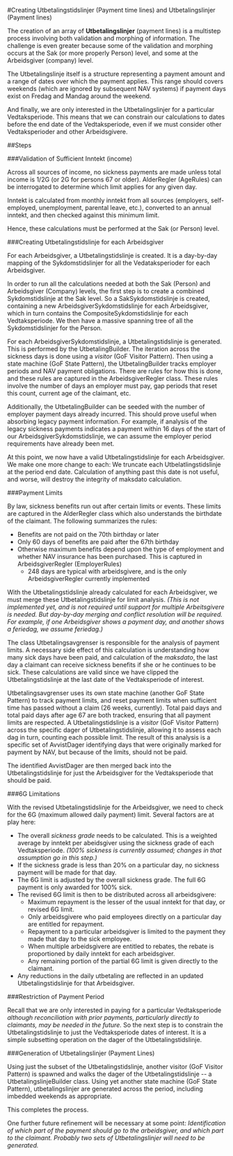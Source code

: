 #Creating Utbetalingstidslinjer (Payment time lines) and Utbetalingslinjer (Payment lines)

The creation of an array of **Utbetalingslinjer** (payment lines) is a multistep
process involving both validation and morphing of information. The challenge is even
greater because some of the validation and morphing occurs at the Sak (or more properly
Person) level, and some at the Arbeidsgiver (company) level.

The Utbetalingslinje itself is a structure representing a payment amount and a range
of dates  over which the payment applies. This range should covers weekends (which are
ignored by subsequent NAV systems) if payment days exist on Fredag and Mandag around
the weekend.

And finally, we are only interested in the Utbetalingslinjer for a particular
Vedtaksperiode. This means that we can constrain our calculations to dates before
the end date of the Vedtaksperiode, even if we must consider other Vedtaksperioder
and other Arbeidsgivere.

##Steps

###Validation of Sufficient Inntekt (income)

Across all sources of income, no sickness payments are made unless total income is
1/2G (or 2G for persons 67 or older). AlderRegler (AgeRules) can be interrogated to
determine which limit applies for any given day.

Inntekt is calculated from monthly inntekt from all sources (employers, self-employed,
unemployment, parental leave, etc.), converted to an annual
inntekt, and then checked against this minimum limit.

Hence, these calculations must be performed at the Sak (or Person) level.

###Creating Utbetalingstidslinje for each Arbeidsgiver

For each Arbeidsgiver, a Utbetalingstidslinje is created. It is a day-by-day mapping
of the Sykdomstidslinjer for all the Vedataksperioder for each Arbeidsgiver.

In order to run all the calculations needed at both the Sak (Person) and
Arbeidsgiver (Company) levels, the first step is to create a combined Sykdomstidslinje
at the Sak level. So a SakSykdomstidslinje is created, containing a new
ArbeidsgiverSykdomstidslinje for each Arbeidsgiver, which in turn contains
the CompositeSykdomstidslinje for each Vedtaksperiode. We then have a massive
spanning tree of all the Sykdomstidslinjer for the Person.

For each ArbeidsgiverSykdomstidslinje, a Utbetalingstidslinje is generated. This
is performed by the UtbetalingBuilder. The iteration across the sickness days is
done using a *visitor* (GoF Visitor Pattern). Then using a state
machine (GoF State Pattern), the UtbetalingBuilder tracks employer periods and
NAV payment obligations. There are rules for how this is done, and these rules
are captured in the ArbeidsgiverRegler class. These rules involve the number of
days an employer must pay, gap periods that reset this count, current age of the
claimant, etc.

Additionally, the UtbetalingBuilder can be seeded with
the number of employer payment days already incurred. This should prove useful
when absorbing legacy payment information. For example, if analysis of the
legacy sickness payments indicates a payment within 16 days of the start of our
ArbeidsgiverSykdomstidslinje, we can assume the employer period requirements have
already been met.

At this point, we now have a valid Utbetalingstidslinje for each Arbeidsgiver. We
make one more change to each: We truncate each Utbelatlingstidslinje at the
period end date. Calculation of anything past this date is not useful, and worse,
will destroy the integrity of maksdato calculation.

###Payment Limits

By law, sickness benefits run out after certain limits or events. These limits are
captured in the AlderRegler class which also understands the birthdate of the claimant.
The following summarizes the rules:

* Benefits are not paid on the 70th birthday or later
* Only 60 days of benefits are paid after the 67th birthday
* Otherwise maximum benefits depend upon the type of employment and whether NAV
insurance has been purchased. This is captured in ArbeidsgiverRegler (EmployerRules)
  * 248 days are typical with arbeidsgivere, and is the only ArbeidsgiverRegler currently
  implemented

With the Utbetalingstidslinje already calculated for each Arbeidsgiver, we must merge
these Utbetalingstidslinje for limit analysis. *(This is not implemented yet, and is
not required until support for multiple Arbeitsgivere is needed. But day-by-day
merging and conflict resolution will be required. For example, if one Arbeidsgiver
shows a payment day, and another shows a feriedag, we assume feriedag.)*

The class Utbetalingsavgrenser is responsible for the analysis of payment limits. A
necessary side effect of this calculation is understanding how many sick days have
been paid, and calculation of the *maksdato*, the last day a claimant can receive
sickness benefits if she or he continues to be sick. These calculations are valid
since we have clipped the Utbetalingstidslinje at the last date of the Vedtaksperiode
of interest.

Utbetalingsavgrenser uses its own state machine (another GoF State Pattern) to track
payment limits, and reset payment limits when sufficient time has passed without a
claim (26 weeks, currently). Total paid days and total paid days after age 67 are both
tracked, ensuring that all payment limits are respected. A Utbetalingstidslinje is
a *visitor* (GoF Visitor Pattern) across the specific dager of Utbetalingstidslinje,
allowing it to assess each dag in turn, counting each possible limit. The result of
this analysis is a specific set of AvvistDager identifying days that were originally
marked for payment by NAV, but because of the limits, should not be paid.

The identified AvvistDager are then merged back into the Utbetalingstidslinje for
just the Arbeidsgiver for the Vedtaksperiode that should be paid.

###6G Limitations

With the revised Utbetalingstidslinje for the Arbeidsgiver, we need to check for the
6G (maximum allowed daily payment) limit. Several factors are at play here:

* The overall *sickness grade* needs to be calculated. This is a weighted average by
inntekt per abeidsgiver using the sickness grade of each Vedtaksperiode. *(100%
sickness is currently assumed; changes in that assumption go in this step.)*
* If the sickness grade is less than 20% on a particular day, no sickness payment
will be made for that day.
* The 6G limit is adjusted by the overall sickness grade. The full 6G payment is
only awarded for 100% sick.
* The revised 6G limit is then to be distributed across all arbeidsgivere:
  * Maximum repayment is the lesser of the usual inntekt for that day, or revised
  6G limit.
  * Only arbeidsgivere who paid employees directly on a particular day are entitled
  for repayment.
  * Repayment to a particular arbeidsgiver is limited to the payment they made that
  day to the sick employee.
  * When multiple arbeidsgivere are entitled to rebates, the rebate is proportioned
  by daily inntekt for each arbeidsgiver.
  * Any remaining portion of the partial 6G limit is given directly to the claimant.
* Any reductions in the daily utbetaling are reflected in an updated Utbetalingstidslinje
for that Arbeidsgiver.

###Restriction of Payment Period

Recall that we are only interested in paying for a particular Vedtaksperiode *although
reconciliation with prior payments, particularly directly to claimants, may be
needed in the future.* So the next step is to constrain the Utbetalingstidslinje to
just the Vedtaksperiode dates of interest. It is a simple subsetting operation on
the dager of the Utbetalingstidslinje.

###Generation of Utbetalingslinjer (Payment Lines)

Using just the subset of the Utbetalingstidslinje, another visitor (GoF Visitor Pattern)
is spawned and walks the dager of the Utbetalingstidslinje -- a UtbetalingslinjeBuilder
class. Using yet another state machine (GoF State Pattern), utbetalingslinjer are
generated across the period, including imbedded weekends as appropriate.

This completes the process.

One further future refinement will be necessary at some point: *Identification of
which part of the payment should go to the arbeidsgiver, and which part to the
claimant. Probably two sets of Utbetalingslinjer will need to be generated.*






